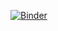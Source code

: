 [![Binder](https://mybinder.org/badge_logo.svg)](https://mybinder.org/v2/gh/rvf0068/graph-classes-pictures/master?filepath=classes.ipynb)
